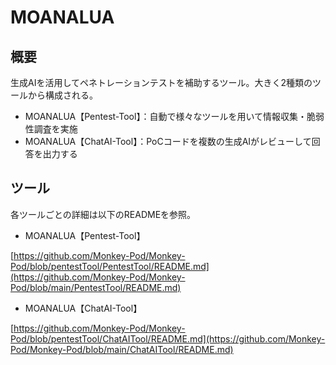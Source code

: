 # MOANALUA

## 概要
生成AIを活用してペネトレーションテストを補助するツール。大きく2種類のツールから構成される。

- MOANALUA【Pentest-Tool】：自動で様々なツールを用いて情報収集・脆弱性調査を実施
- MOANALUA【ChatAI-Tool】：PoCコードを複数の生成AIがレビューして回答を出力する

## ツール
各ツールごとの詳細は以下のREADMEを参照。

- MOANALUA【Pentest-Tool】

[https://github.com/Monkey-Pod/Monkey-Pod/blob/pentestTool/PentestTool/README.md](https://github.com/Monkey-Pod/Monkey-Pod/blob/main/PentestTool/README.md)

- MOANALUA【ChatAI-Tool】

[https://github.com/Monkey-Pod/Monkey-Pod/blob/pentestTool/ChatAITool/README.md](https://github.com/Monkey-Pod/Monkey-Pod/blob/main/ChatAITool/README.md)


